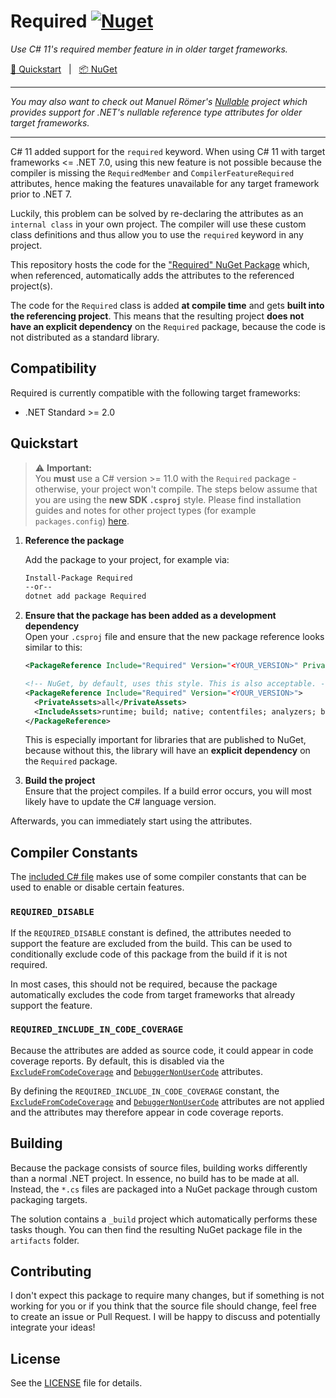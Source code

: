 # Required [![Nuget](https://img.shields.io/nuget/vpre/Required)](https://www.nuget.org/packages/Required)

_Use C# 11's required member feature in in older target frameworks._

[:running: Quickstart](#quickstart) &nbsp; | &nbsp; [:package: NuGet](https://www.nuget.org/packages/required)

---

_You may also want to check out Manuel Römer's [Nullable](https://github.com/manuelroemer/Nullable)
project which provides support for .NET's nullable reference type attributes for older target frameworks._

---

C# 11 added support for the `required` keyword. When using C# 11 with target frameworks
<= .NET 7.0, using this new feature is not possible because the compiler is missing the
`RequiredMember` and `CompilerFeatureRequired` attributes, hence making the features
unavailable for any target framework prior to .NET 7.

Luckily, this problem can be solved by re-declaring the attributes as an `internal class`
in your own project. The compiler will use these custom class definitions and thus allow
you to use the `required` keyword in any project.

This repository hosts the code for the ["Required" NuGet Package](https://www.nuget.org/packages/Required)
which, when referenced, automatically adds the attributes to the referenced project(s).

The code for the `Required` class is added **at compile time** and gets **built into the referencing project**.
This means that the resulting project **does not have an explicit dependency** on the `Required`
package, because the code is not distributed as a standard library.

## Compatibility

Required is currently compatible with the following target frameworks:

* .NET Standard >= 2.0

## Quickstart

> :warning: **Important:**  
> You **must** use a C# version >= 11.0 with the `Required` package - otherwise, your project won't compile.
The steps below assume that you are using the **new SDK `.csproj`** style.
Please find installation guides and notes for other project types (for example `packages.config`)
[here](https://github.com/InKahootz/Required/wiki).

1. **Reference the package**  

   Add the package to your project, for example via:

   ```sh
   Install-Package Required
   --or--
   dotnet add package Required
   ```

2. **Ensure that the package has been added as a development dependency**  
   Open your `.csproj` file and ensure that the new package reference looks similar to this:

   ```xml
   <PackageReference Include="Required" Version="<YOUR_VERSION>" PrivateAssets="all" />

   <!-- NuGet, by default, uses this style. This is also acceptable. -->
   <PackageReference Include="Required" Version="<YOUR_VERSION>">
     <PrivateAssets>all</PrivateAssets>
     <IncludeAssets>runtime; build; native; contentfiles; analyzers; buildtransitive</IncludeAssets>
   </PackageReference>
   ```

   This is especially important for libraries that are published to NuGet, because without this,
   the library will have an **explicit dependency** on the `Required` package.
3. **Build the project**  
   Ensure that the project compiles. If a build error occurs, you will most likely have to update
   the C# language version.

Afterwards, you can immediately start using the attributes.

## Compiler Constants

The [included C# file](https://github.com/InKahootz/Required/blob/master/src/Required/Required.cs)
makes use of some compiler constants that can be used to enable or disable certain features.

### `REQUIRED_DISABLE`

If the `REQUIRED_DISABLE` constant is defined, the attributes needed to support the feature are excluded from the build.
This can be used to conditionally exclude code of this package from the build if it is not required.

In most cases, this should not be required, because the package automatically excludes the code
from target frameworks that already support the feature.

### `REQUIRED_INCLUDE_IN_CODE_COVERAGE`

Because the attributes are added as source code, it could appear in code coverage reports.
By default, this is disabled via the [`ExcludeFromCodeCoverage`](https://docs.microsoft.com/en-us/dotnet/api/system.diagnostics.codeanalysis.excludefromcodecoverageattribute?view=netcore-3.0)
and [`DebuggerNonUserCode`](https://docs.microsoft.com/en-us/dotnet/api/system.diagnostics.debuggernonusercodeattribute?view=netcore-3.0)
attributes.

By defining the `REQUIRED_INCLUDE_IN_CODE_COVERAGE` constant, the [`ExcludeFromCodeCoverage`](https://docs.microsoft.com/en-us/dotnet/api/system.diagnostics.codeanalysis.excludefromcodecoverageattribute?view=netcore-3.0)
and [`DebuggerNonUserCode`](https://docs.microsoft.com/en-us/dotnet/api/system.diagnostics.debuggernonusercodeattribute?view=netcore-3.0)
attributes are not applied and the attributes may therefore appear in code coverage reports.

## Building

Because the package consists of source files, building works differently than a normal .NET project.
In essence, no build has to be made at all. Instead, the `*.cs` files are packaged into a NuGet package through custom packaging targets.

The solution contains a `_build` project which automatically performs these tasks though. You can then
find the resulting NuGet package file in the `artifacts` folder.

## Contributing

I don't expect this package to require many changes, but if something is not working for you or
if you think that the source file should change, feel free to create an issue or Pull Request.
I will be happy to discuss and potentially integrate your ideas!

## License

See the [LICENSE](./LICENSE) file for details.
